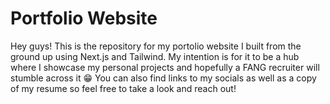 # Portfolio Website
Hey guys! This is the repository for my portolio website I built from the ground up using Next.js and Tailwind. 
My intention is for it to be a hub where I showcase my personal projects and hopefully a FANG recruiter will stumble across it 😁
You can also find links to my socials as well as a copy of my resume so feel free to take a look and reach out!
